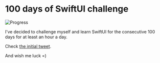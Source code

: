 # 100 days of SwiftUI challenge

![Progress](https://progress-bar.dev/34/?title=40h%2007m%20)


I've decided to challenge myself and learn SwiftUI for the consecutive 100 days for at least an hour a day.

Check [the initial tweet](https://twitter.com/ck3g/status/1188362654324318208).

And wish me luck =)

